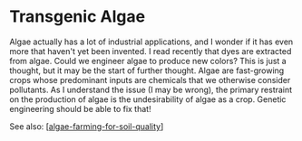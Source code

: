 # Transgenic Algae

Algae actually has a lot of industrial applications, and I wonder if it has even more that haven't yet been invented.  I read recently that dyes are extracted from algae.  Could we engineer algae to produce new colors?  This is just a thought, but it may be the start of further thought.  Algae are fast-growing crops whose predominant inputs are chemicals that we otherwise consider pollutants.  As I understand the issue (I may be wrong), the primary restraint on the production of algae is the undesirability of algae as a crop.  Genetic engineering should be able to fix that!

See also:
[[algae-farming-for-soil-quality]]

[//begin]: # "Autogenerated link references for markdown compatibility"
[algae-farming-for-soil-quality]: algae-farming-for-soil-quality "Algae Farming for Soil Quality"
[//end]: # "Autogenerated link references"